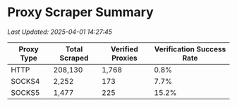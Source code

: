 # Proxy Scraper Summary

_Last Updated: 2025-04-01 14:27:45_

| Proxy Type | Total Scraped | Verified Proxies | Verification Success Rate |
|------------|--------------|------------------|--------------------------|
| HTTP | 208,130 | 1,768 | 0.8% |
| SOCKS4 | 2,252 | 173 | 7.7% |
| SOCKS5 | 1,477 | 225 | 15.2% |
